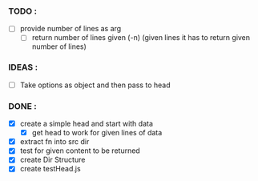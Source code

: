 ### TODO : 
- [ ] provide number of lines as arg
  - [ ] return number of lines given (-n)
     (given lines it has to return given number of lines)

### IDEAS :
- [ ] Take options as object and then pass to head

### DONE :

- [x] create a simple head and start with data
  - [x] get head to work for given lines of data
- [x] extract fn into src dir
- [x] test for given content to be returned
- [x] create Dir Structure
- [x] create testHead.js
